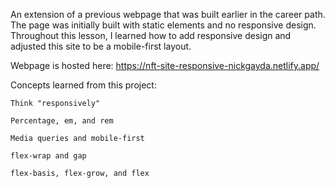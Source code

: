 An extension of a previous webpage that was built earlier in the career path. The page was initially built with static elements and no responsive design. Throughout this lesson, I learned how to add responsive design and adjusted this site to be a mobile-first layout.

Webpage is hosted here: https://nft-site-responsive-nickgayda.netlify.app/

Concepts learned from this project:

    Think "responsively"

    Percentage, em, and rem

    Media queries and mobile-first

    flex-wrap and gap

    flex-basis, flex-grow, and flex
